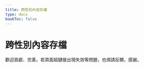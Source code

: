 ```yaml
---
title: 跨性別內容存檔
type: docs
bookToc: false
---
```


# 跨性別內容存檔

歡迎貢獻、完善。若頁面超鏈接出現失效等問題，也煩請反饋，感謝。

<!-- ## 聯系方式

若您有任何意見建議或者信息希望與我們聯絡，請使用以下方式：

Github: 

## 參與更新與維護

### 內容取向
